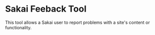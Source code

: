 Sakai Feeback Tool
==================

This tool allows a Sakai user to report problems with a site's content or
functionality.

